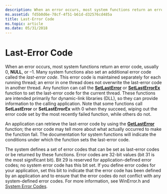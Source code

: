 ```yaml
---
description: When an error occurs, most system functions return an error code, usually 0, NULL, or &\#8211;1.
ms.assetid: fd5b0d6e-78cf-4f51-b61d-d32576cd485a
title: Last-Error Code
ms.topic: article
ms.date: 05/31/2018
---
```


# Last-Error Code

When an error occurs, most system functions return an error code, usually 0, **NULL**, or –1. Many system functions also set an additional error code called the *last-error code*. This error code is maintained separately for each running thread; an error in one thread does not overwrite the last-error code in another thread. Any function can call the [**SetLastError**](/windows/win32/api/errhandlingapi/nf-errhandlingapi-setlasterror) or [**SetLastErrorEx**](/windows/desktop/api/Winuser/nf-winuser-setlasterrorex) function to set the last-error code for the current thread. These functions are intended primarily for dynamic-link libraries (DLL), so they can provide information to the calling application. Note that some functions call **SetLastError** or **SetLastErrorEx** with 0 when they succeed, wiping out the error code set by the most recently failed function, while others do not.

An application can retrieve the last-error code by using the [**GetLastError**](/windows/win32/api/errhandlingapi/nf-errhandlingapi-getlasterror) function; the error code may tell more about what actually occurred to make the function fail. The documentation for system functions will indicate the conditions under which the function sets the last-error code.

The system defines a set of error codes that can be set as last-error codes or be returned by these functions. Error codes are 32-bit values (bit 31 is the most significant bit). Bit 29 is reserved for application-defined error codes; no system error code has this bit set. If you define error codes for your application, set this bit to indicate that the error code has been defined by an application and to ensure that the error codes do not conflict with any system-defined error codes. For more information, see WinError.h and [System Error Codes](system-error-codes.md).

 

 
